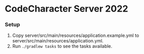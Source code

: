 # CodeCharacter Server 2022

### Setup

1. Copy server/src/main/resources/application.example.yml to server/src/main/resources/application.yml.
2. Run `./gradlew tasks` to see the tasks available.
